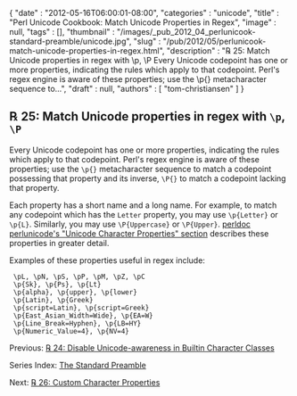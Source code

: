 {
   "date" : "2012-05-16T06:00:01-08:00",
   "categories" : "unicode",
   "title" : "Perl Unicode Cookbook: Match Unicode Properties in Regex",
   "image" : null,
   "tags" : [],
   "thumbnail" : "/images/_pub_2012_04_perlunicook-standard-preamble/unicode.jpg",
   "slug" : "/pub/2012/05/perlunicook-match-unicode-properties-in-regex.html",
   "description" : "℞ 25: Match Unicode properties in regex with \\p, \\P Every Unicode codepoint has one or more properties, indicating the rules which apply to that codepoint. Perl's regex engine is aware of these properties; use the \\p{} metacharacter sequence to...",
   "draft" : null,
   "authors" : [
      "tom-christiansen"
   ]
}



℞ 25: Match Unicode properties in regex with `\p`, `\P`
-------------------------------------------------------

Every Unicode codepoint has one or more properties, indicating the rules which apply to that codepoint. Perl's regex engine is aware of these properties; use the `\p{}` metacharacter sequence to match a codepoint possessing that property and its inverse, `\P{}` to match a codepoint lacking that property.

Each property has a short name and a long name. For example, to match any codepoint which has the `Letter` property, you may use `\p{Letter}` or `\p{L}`. Similarly, you may use `\P{Uppercase}` or `\P{Upper}`. [perldoc perlunicode's "Unicode Character Properties" section](http://perldoc.perl.org/perlunicode.html#Unicode-Character-Properties) describes these properties in greater detail.

Examples of these properties useful in regex include:

     \pL, \pN, \pS, \pP, \pM, \pZ, \pC
     \p{Sk}, \p{Ps}, \p{Lt}
     \p{alpha}, \p{upper}, \p{lower}
     \p{Latin}, \p{Greek}
     \p{script=Latin}, \p{script=Greek}
     \p{East_Asian_Width=Wide}, \p{EA=W}
     \p{Line_Break=Hyphen}, \p{LB=HY}
     \p{Numeric_Value=4}, \p{NV=4}

Previous: [℞ 24: Disable Unicode-awareness in Builtin Character Classes](/pub/2012/05/perlunicook-disable-unicode-awareness-in-builtin-character-classes.html)

Series Index: [The Standard Preamble](/pub/2012/04/perlunicook-standard-preamble.html)

Next: [℞ 26: Custom Character Properties](/pub/2012/05/perlunicookbook-custom-character-properties.html)

